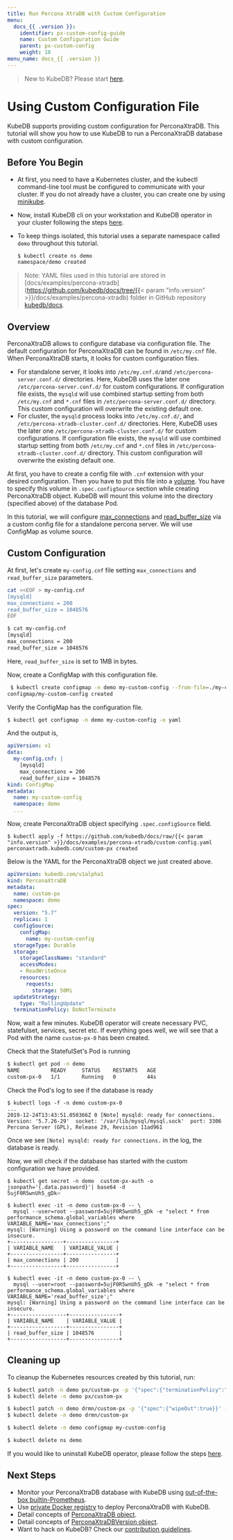 ```yaml
---
title: Run Percona XtraDB with Custom Configuration
menu:
  docs_{{ .version }}:
    identifier: px-custom-config-guide
    name: Custom Configuration Guide
    parent: px-custom-config
    weight: 10
menu_name: docs_{{ .version }}
---
```


> New to KubeDB? Please start [here](/docs/concepts/README.md).

# Using Custom Configuration File

KubeDB supports providing custom configuration for PerconaXtraDB. This tutorial will show you how to use KubeDB to run a PerconaXtraDB database with custom configuration.

## Before You Begin

- At first, you need to have a Kubernetes cluster, and the kubectl command-line tool must be configured to communicate with your cluster. If you do not already have a cluster, you can create one by using [minikube](https://github.com/kubernetes/minikube).

- Now, install KubeDB cli on your workstation and KubeDB operator in your cluster following the steps [here](/docs/setup/install.md).

- To keep things isolated, this tutorial uses a separate namespace called `demo` throughout this tutorial.

  ```bash
  $ kubectl create ns demo
  namespace/demo created
  ```

> Note: YAML files used in this tutorial are stored in [docs/examples/percona-xtradb](https://github.com/kubedb/docs/tree/{{< param "info.version" >}}/docs/examples/percona-xtradb) folder in GitHub repository [kubedb/docs](https://github.com/kubedb/docs).

## Overview

PerconaXtraDB allows to configure database via configuration file. The default configuration for PerconaXtraDB can be found in `/etc/my.cnf` file. When PerconaXtraDB starts, it looks for custom configuration files.

- For standalone server, it looks into `/etc/my.cnf.d/`and `/etc/percona-server.conf.d/` directories. Here, KubeDB uses the later one `/etc/percona-server.conf.d/` for custom configurations. If configuration file exists, the `mysqld` will use combined startup setting from both `/etc/my.cnf` and `*.cnf` files in `/etc/percona-server.conf.d/` directory. This custom configuration will overwrite the existing default one.
- For cluster, the `mysqld` process looks into `/etc/my.cnf.d/`, and `/etc/percona-xtradb-cluster.conf.d/` directories. Here, KubeDB uses the later one `/etc/percona-xtradb-cluster.conf.d/` for custom configurations. If configuration file exists, the `mysqld` will use combined startup setting from both `/etc/my.cnf` and `*.cnf` files in `/etc/percona-xtradb-cluster.conf.d/` directory. This custom configuration will overwrite the existing default one.

At first, you have to create a config file with `.cnf` extension with your desired configuration. Then you have to put this file into a [volume](https://kubernetes.io/docs/concepts/storage/volumes/). You have to specify this volume  in `.spec.configSource` section while creating PerconaXtraDB object. KubeDB will mount this volume into the directory (specified above) of the database Pod.

In this tutorial, we will configure [max_connections](https://dev.mysql.com/doc/refman/5.7/en/server-system-variables.html#sysvar_max_connections) and [read_buffer_size](https://dev.mysql.com/doc/refman/5.7/en/server-system-variables.html#sysvar_read_buffer_size) via a custom config file for a standalone percona server. We will use ConfigMap as volume source.

## Custom Configuration

At first, let's create `my-config.cnf` file setting `max_connections` and `read_buffer_size` parameters.

```bash
cat <<EOF > my-config.cnf
[mysqld]
max_connections = 200
read_buffer_size = 1048576
EOF

$ cat my-config.cnf
[mysqld]
max_connections = 200
read_buffer_size = 1048576
```

Here, `read_buffer_size` is set to 1MB in bytes.

Now, create a ConfigMap with this configuration file.

```bash
 $ kubectl create configmap -n demo my-custom-config --from-file=./my-config.cnf
configmap/my-custom-config created
```

Verify the ConfigMap has the configuration file.

```bash
$ kubectl get configmap -n demo my-custom-config -o yaml
```

And the output is,

```yaml
apiVersion: v1
data:
  my-config.cnf: |
    [mysqld]
    max_connections = 200
    read_buffer_size = 1048576
kind: ConfigMap
metadata:
  name: my-custom-config
  namespace: demo
  ...
```

Now, create PerconaXtraDB object specifying `.spec.configSource` field.

```console
$ kubectl apply -f https://github.com/kubedb/docs/raw/{{< param "info.version" >}}/docs/examples/percona-xtradb/custom-config.yaml
perconaxtradb.kubedb.com/custom-px created
```

Below is the YAML for the PerconaXtraDB object we just created above.

```yaml
apiVersion: kubedb.com/v1alpha1
kind: PerconaXtraDB
metadata:
  name: custom-px
  namespace: demo
spec:
  version: "5.7"
  replicas: 1
  configSource:
    configMap:
      name: my-custom-config
  storageType: Durable
  storage:
    storageClassName: "standard"
    accessModes:
    - ReadWriteOnce
    resources:
      requests:
        storage: 50Mi
  updateStrategy:
    type: "RollingUpdate"
  terminationPolicy: DoNotTerminate
```

Now, wait a few minutes. KubeDB operator will create necessary PVC, statefulset, services, secret etc. If everything goes well, we will see that a Pod with the name `custom-px-0` has been created.

Check that the StatefulSet's Pod is running

```bash
$ kubectl get pod -n demo
NAME          READY     STATUS    RESTARTS   AGE
custom-px-0   1/1       Running   0          44s
```

Check the Pod's log to see if the database is ready

```console
$ kubectl logs -f -n demo custom-px-0
...
2019-12-24T13:43:51.050366Z 0 [Note] mysqld: ready for connections.
Version: '5.7.26-29'  socket: '/var/lib/mysql/mysql.sock'  port: 3306  Percona Server (GPL), Release 29, Revision 11ad961
```

Once we see `[Note] mysqld: ready for connections.` in the log, the database is ready.

Now, we will check if the database has started with the custom configuration we have provided.

```console
$ kubectl get secret -n demo  custom-px-auth -o jsonpath='{.data.password}'| base64 -d
5ujF0R5wnUh5_gDk⏎

$ kubectl exec -it -n demo custom-px-0 -- \
  mysql --user=root --password=5ujF0R5wnUh5_gDk -e "select * from  performance_schema.global_variables where VARIABLE_NAME='max_connections';"
mysql: [Warning] Using a password on the command line interface can be insecure.
+-----------------+----------------+
| VARIABLE_NAME   | VARIABLE_VALUE |
+-----------------+----------------+
| max_connections | 200            |
+-----------------+----------------+

$ kubectl exec -it -n demo custom-px-0 -- \
  mysql --user=root --password=5ujF0R5wnUh5_gDk -e "select * from  performance_schema.global_variables where VARIABLE_NAME='read_buffer_size';"
mysql: [Warning] Using a password on the command line interface can be insecure.
+------------------+----------------+
| VARIABLE_NAME    | VARIABLE_VALUE |
+------------------+----------------+
| read_buffer_size | 1048576        |
+------------------+----------------+
```

## Cleaning up

To cleanup the Kubernetes resources created by this tutorial, run:

```bash
$ kubectl patch -n demo px/custom-px -p '{"spec":{"terminationPolicy":"WipeOut"}}' --type="merge"
$ kubectl delete -n demo px/custom-px

$ kubectl patch -n demo drmn/custom-px -p '{"spec":{"wipeOut":true}}' --type="merge"
$ kubectl delete -n demo drmn/custom-px

$ kubectl delete -n demo configmap my-custom-config

$ kubectl delete ns demo
```

If you would like to uninstall KubeDB operator, please follow the steps [here](/docs/setup/uninstall.md).

## Next Steps

- Monitor your PerconaXtraDB database with KubeDB using [out-of-the-box builtin-Prometheus](/docs/guides/percona-xtradb/monitoring/using-builtin-prometheus.md).
- Use [private Docker registry](/docs/guides/percona-xtradb/private-registry/using-private-registry.md) to deploy PerconaXtraDB with KubeDB.
- Detail concepts of [PerconaXtraDB object](/docs/concepts/databases/percona-xtradb.md).
- Detail concepts of [PerconaXtraDBVersion object](/docs/concepts/catalog/percona-xtradb.md).
- Want to hack on KubeDB? Check our [contribution guidelines](/docs/CONTRIBUTING.md).
